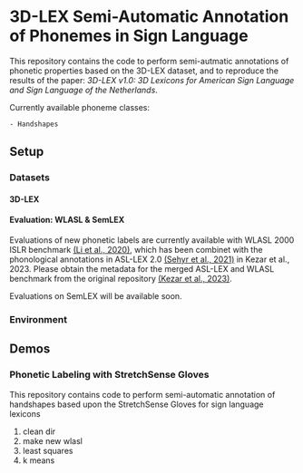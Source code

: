 # 3D-LEX Semi-Automatic Annotation of Phonemes in Sign Language

This repository contains the code to perform semi-autmatic annotations of phonetic properties based on the 3D-LEX dataset, and to reproduce the results of the paper: _3D-LEX v1.0: 3D Lexicons for American Sign Language and Sign Language of the Netherlands_.

Currently available phoneme classes: 

    - Handshapes

## Setup

### Datasets
#### 3D-LEX

#### Evaluation: WLASL & SemLEX
Evaluations of new phonetic labels are currently available with WLASL 2000 ISLR benchmark [(Li et al., 2020)](https://arxiv.org/abs/1910.11006), which has been combinet with the phonological annotations in ASL-LEX 2.0 [(Sehyr et al., 2021)](https://academic.oup.com/jdsde/article/26/2/263/6142509) in Kezar et al., 2023. Please obtain the metadata for the merged ASL-LEX and WLASL benchmark from the original repository [(Kezar et al., 2023)](https://github.com/leekezar/Modeling-ASL-Phonology/tree/main/training_data).

Evaluations on SemLEX will be available soon. 


### Environment


## Demos
### Phonetic Labeling with StretchSense Gloves

This repository contains code to perform semi-automatic annotation of handshapes based upon the StretchSense Gloves for sign language lexicons



1. clean dir
2. make new wlasl
3. least squares
4. k means